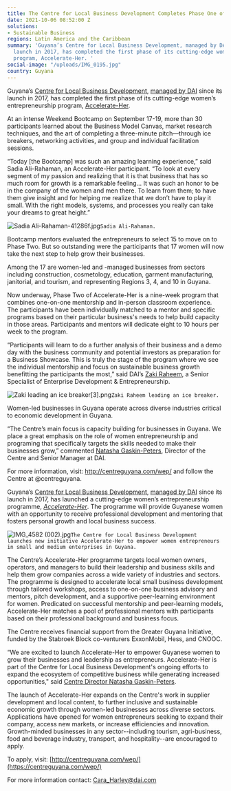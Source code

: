 ```yaml
---
title: The Centre for Local Business Development Completes Phase One of Accelerate-Her
date: 2021-10-06 08:52:00 Z
solutions:
- Sustainable Business
regions: Latin America and the Caribbean
summary: 'Guyana’s Centre for Local Business Development, managed by DAI since its
  launch in 2017, has completed the first phase of its cutting-edge women’s entrepreneurship
  program, Accelerate-Her. '
social-image: "/uploads/IMG_0195.jpg"
country: Guyana
---
```


Guyana’s [Centre for Local Business Development](https://centreguyana.com/), [managed by DAI](https://www.dai.com/our-work/projects/guyana-centre-for-local-business-development) since its launch in 2017, has completed the first phase of its cutting-edge women’s entrepreneurship program, [Accelerate-Her](https://centreguyana.com/accelerate-her/). 

At an intense Weekend Bootcamp on September 17-19, more than 30 participants learned about the Business Model Canvas, market research techniques, and the art of completing a three-minute pitch—through ice breakers, networking activities, and group and individual facilitation sessions.

 “Today [the Bootcamp] was such an amazing learning experience,” said Sadia Ali-Rahaman, an Accelerate-Her participant. “To look at every segment of my passion and realizing that it is that business that has so much room for growth is a remarkable feeling… It was such an honor to be in the company of the women and men there. To learn from them; to have them give insight and for helping me realize that we don’t have to play it small. With the right models, systems, and processes you really can take your dreams to great height.”

![Sadia Ali-Rahaman-41286f.jpg](/uploads/Sadia%20Ali-Rahaman-41286f.jpg)`Sadia Ali-Rahaman.`

Bootcamp mentors evaluated the entrepreneurs to select 15 to move on to Phase Two. But so outstanding were the participants that 17 women will now take the next step to help grow their businesses. 

Among the 17 are women-led and -managed businesses from sectors including construction, cosmetology, education, garment manufacturing, janitorial, and tourism, and representing  Regions 3, 4, and 10 in Guyana. 

Now underway, Phase Two of Accelerate-Her is a nine-week program that combines one-on-one mentorship and in-person classroom experience. The participants have been individually matched to a mentor and specific programs based on their particular business's needs to help build capacity in those areas. Participants and mentors will dedicate eight to 10 hours per week to the program.

“Participants will learn to do a further analysis of their business and a demo day with the business community and potential investors as preparation for a Business Showcase. This is truly the stage of the program where we see the individual mentorship and focus on sustainable business growth benefitting the participants the most,” said DAI’s [Zaki Raheem](https://www.dai.com/who-we-are/our-team/zaki-raheem), a Senior Specialist of Enterprise Development & Entrepreneurship. 

![Zaki leading an ice breaker[3].png](/uploads/Zaki%20leading%20an%20ice%20breaker%5B3%5D.png)`Zaki Raheem leading an ice breaker.`

Women-led businesses in Guyana operate across diverse industries critical to economic development in Guyana.

“The Centre’s main focus is capacity building for businesses in Guyana. We place a great emphasis on the role of women entrepreneurship and programing that specifically targets the skills needed to make their businesses grow,” commented [Natasha Gaskin-Peters](https://www.dai.com/who-we-are/our-team/natasha-gaskin-peters), Director of the Centre and Senior Manager at DAI. 

For more information, visit: http://centreguyana.com/wep/ and follow the Centre at @centreguyana.













Guyana’s [Centre for Local Business Development](https://centreguyana.com/), [managed by DAI](https://www.dai.com/our-work/projects/guyana-centre-for-local-business-development) since its launch in 2017, has launched a cutting-edge women’s entrepreneurship programme, *[Accelerate-Her](https://centreguyana.com/wep/)*. The programme will provide Guyanese women with an opportunity to receive professional development and mentoring that fosters personal growth and local business success.

![IMG_4582 (002).jpg](/uploads/IMG_4582%20(002).jpg)`The Centre for Local Business Development launches new initiative Accelerate-Her to empower women entrepreneurs in small and medium enterprises in Guyana.`

<!--more-->

The Centre’s Accelerate-Her programme targets local women owners, operators, and managers to build their leadership and business skills and help them grow companies across a wide variety of industries and sectors. The programme is designed to accelerate local small business development through tailored workshops, access to one-on-one business advisory and mentors, pitch development, and a supportive peer-learning environment for women. Predicated on successful mentorship and peer-learning models, Accelerate-Her matches a pool of professional mentors with participants based on their professional background and business focus.

The Centre receives financial support from the Greater Guyana Initiative, funded by the Stabroek Block co-venturers ExxonMobil, Hess, and CNOOC.

“We are excited to launch Accelerate-Her to empower Guyanese women to grow their businesses and leadership as entrepreneurs. Accelerate-Her is part of the Centre for Local Business Development's ongoing efforts to expand the ecosystem of competitive business while generating increased opportunities," said [Centre Director Natasha Gaskin-Peters](https://www.dai.com/who-we-are/our-team/natasha-gaskin-peters).

The launch of Accelerate-Her expands on the Centre's work in supplier development and local content, to further inclusive and sustainable economic growth through women-led businesses across diverse sectors. Applications have opened for women entrepreneurs seeking to expand their company, access new markets, or increase efficiencies and innovation. Growth-minded businesses in any sector--including tourism, agri-business, food and beverage industry, transport, and hospitality--are encouraged to apply.

To apply, visit: [http://centreguyana.com/wep/](https://centreguyana.com/wep/)

For more information contact: Cara_Harley@dai.com